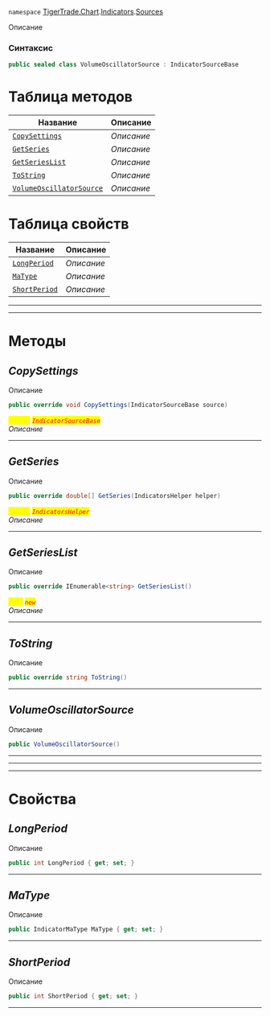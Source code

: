
`namespace` [TigerTrade.Chart](../../../TigerTrade.Chart.md).[Indicators](../../../TigerTrade.Chart/Indicators.md).[Sources](../../../TigerTrade.Chart/Indicators/Sources.md)


Описание

### Синтаксис
```csharp
public sealed class VolumeOscillatorSource : IndicatorSourceBase
```


# Таблица методов
| Название | Описание |
| --- | --- |
| [`CopySettings`](./VolumeOscillatorSource.cs/Методы/CopySettings.md) | *Описание* |
| [`GetSeries`](./VolumeOscillatorSource.cs/Методы/GetSeries.md) | *Описание* |
| [`GetSeriesList`](./VolumeOscillatorSource.cs/Методы/GetSeriesList.md) | *Описание* |
| [`ToString`](./VolumeOscillatorSource.cs/Методы/ToString.md) | *Описание* |
| [`VolumeOscillatorSource`](./VolumeOscillatorSource.cs/Методы/VolumeOscillatorSource.md) | *Описание* |

# Таблица свойств
| Название | Описание |
| --- | --- |
| [`LongPeriod`](./VolumeOscillatorSource.cs/Свойства/LongPeriod.md) | *Описание* |
| [`MaType`](./VolumeOscillatorSource.cs/Свойства/MaType.md) | *Описание* |
| [`ShortPeriod`](./VolumeOscillatorSource.cs/Свойства/ShortPeriod.md) | *Описание* |





***  
***  
# Методы

## *CopySettings*
Описание

```csharp
public override void CopySettings(IndicatorSourceBase source)
```

<mark style="color:yellow;">`source`</mark> <mark style="color:red;">*`IndicatorSourceBase`*</mark>  
 *Описание*  


***                

## *GetSeries*
Описание

```csharp
public override double[] GetSeries(IndicatorsHelper helper)
```
<mark style="color:yellow;">`helper`</mark> <mark style="color:red;">*`IndicatorsHelper`*</mark>  
 *Описание*  


***                

## *GetSeriesList*
Описание

```csharp
public override IEnumerable<string> GetSeriesList()
```
<mark style="color:yellow;">`List`</mark> <mark style="color:red;">*`new`*</mark>  
 *Описание*  


***                

## *ToString*
Описание

```csharp
public override string ToString()
```

***                

## *VolumeOscillatorSource*
Описание

```csharp
public VolumeOscillatorSource()
```

***                
***
  ***
  # Свойства

## *LongPeriod*
Описание

```csharp
public int LongPeriod { get; set; }
```
***

## *MaType*
Описание

```csharp
public IndicatorMaType MaType { get; set; }
```
***

## *ShortPeriod*
Описание

```csharp
public int ShortPeriod { get; set; }
```
***

